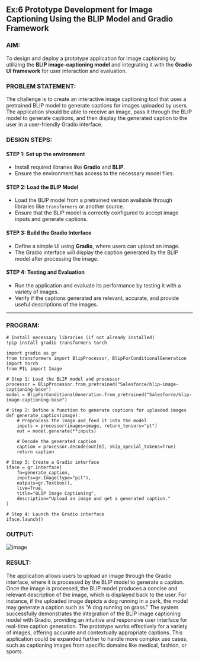 ## Ex:6 Prototype Development for Image Captioning Using the BLIP Model and Gradio Framework

### AIM:
To design and deploy a prototype application for image captioning by utilizing the **BLIP image-captioning model** and integrating it with the **Gradio UI framework** for user interaction and evaluation.

### PROBLEM STATEMENT:
The challenge is to create an interactive image captioning tool that uses a pretrained BLIP model to generate captions for images uploaded by users. The application should be able to receive an image, pass it through the BLIP model to generate captions, and then display the generated caption to the user in a user-friendly Gradio interface.

### DESIGN STEPS:

#### STEP 1: Set up the environment
- Install required libraries like **Gradio** and **BLIP**.
- Ensure the environment has access to the necessary model files.

#### STEP 2: Load the BLIP Model
- Load the BLIP model from a pretrained version available through libraries like `transformers` or another source.
- Ensure that the BLIP model is correctly configured to accept image inputs and generate captions.

#### STEP 3: Build the Gradio Interface
- Define a simple UI using **Gradio**, where users can upload an image.
- The Gradio interface will display the caption generated by the BLIP model after processing the image.

#### STEP 4: Testing and Evaluation
- Run the application and evaluate its performance by testing it with a variety of images.
- Verify if the captions generated are relevant, accurate, and provide useful descriptions of the images.

---

### PROGRAM:

```
# Install necessary libraries (if not already installed)
!pip install gradio transformers torch
```
```
import gradio as gr
from transformers import BlipProcessor, BlipForConditionalGeneration
import torch
from PIL import Image

# Step 1: Load the BLIP model and processor
processor = BlipProcessor.from_pretrained("Salesforce/blip-image-captioning-base")
model = BlipForConditionalGeneration.from_pretrained("Salesforce/blip-image-captioning-base")

# Step 2: Define a function to generate captions for uploaded images
def generate_caption(image):
    # Preprocess the image and feed it into the model
    inputs = processor(images=image, return_tensors="pt")
    out = model.generate(**inputs)
    
    # Decode the generated caption
    caption = processor.decode(out[0], skip_special_tokens=True)
    return caption

# Step 3: Create a Gradio interface
iface = gr.Interface(
    fn=generate_caption, 
    inputs=gr.Image(type="pil"), 
    outputs=gr.Textbox(), 
    live=True,
    title="BLIP Image Captioning",
    description="Upload an image and get a generated caption."
)

# Step 4: Launch the Gradio interface
iface.launch()
```
### OUTPUT:
![image](https://github.com/user-attachments/assets/74671299-7605-4b52-82c2-ac777f5e06df)
### RESULT:
The application allows users to upload an image through the Gradio interface, where it is processed by the BLIP model to generate a caption. Once the image is processed, the BLIP model produces a concise and relevant description of the image, which is displayed back to the user. For instance, if the uploaded image depicts a dog running in a park, the model may generate a caption such as "A dog running on grass." The system successfully demonstrates the integration of the BLIP image captioning model with Gradio, providing an intuitive and responsive user interface for real-time caption generation. The prototype works effectively for a variety of images, offering accurate and contextually appropriate captions. This application could be expanded further to handle more complex use cases, such as captioning images from specific domains like medical, fashion, or sports.
